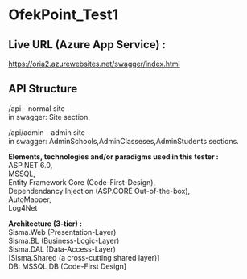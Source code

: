 # OfekPoint_Test1

## **Live URL (Azure App Service) :**  
https://oria2.azurewebsites.net/swagger/index.html
  
  
## **API Structure**  

/api  -  normal site  
in swagger: Site section.

/api/admin  -  admin site  
in swagger: AdminSchools,AdminClasseses,AdminStudents sections.
  

**Elements, technologies and/or paradigms used in this tester :**  
ASP.NET 6.0,  
 MSSQL,   
Entity Framework Core (Code-First-Design),    
Dependendancy Injection (ASP.CORE Out-of-the-box),   
AutoMapper,   
Log4Net  

  
  
  
**Architecture (3-tier) :**  
Sisma.Web (Presentation-Layer)  
Sisma.BL  (Business-Logic-Layer)  
Sisma.DAL  (Data-Access-Layer)  
[Sisma.Shared  (a cross-cutting shared layer)]   
DB:  MSSQL DB  (Code-First Design]  